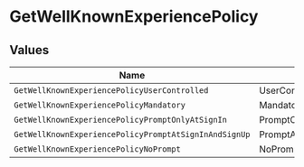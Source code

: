 # GetWellKnownExperiencePolicy


## Values

| Name                                                  | Value                                                 |
| ----------------------------------------------------- | ----------------------------------------------------- |
| `GetWellKnownExperiencePolicyUserControlled`          | UserControlled                                        |
| `GetWellKnownExperiencePolicyMandatory`               | Mandatory                                             |
| `GetWellKnownExperiencePolicyPromptOnlyAtSignIn`      | PromptOnlyAtSignIn                                    |
| `GetWellKnownExperiencePolicyPromptAtSignInAndSignUp` | PromptAtSignInAndSignUp                               |
| `GetWellKnownExperiencePolicyNoPrompt`                | NoPrompt                                              |